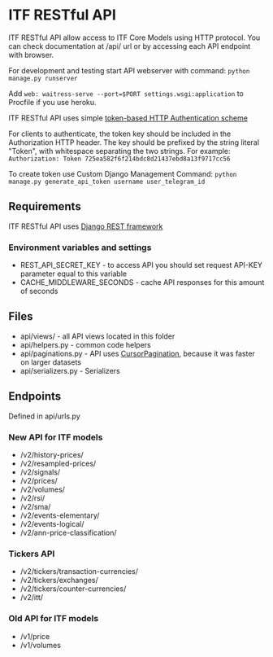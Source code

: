 # ITF RESTful API

ITF RESTful API allow access to ITF Core Models using HTTP protocol.
You can check documentation at /api/ url or by accessing each API endpoint with browser.

For development and testing start API webserver with command:
`python manage.py runserver`

Add `web: waitress-serve --port=$PORT settings.wsgi:application` to Procfile if you use heroku.


ITF RESTful API uses simple [token-based HTTP Authentication scheme](https://www.django-rest-framework.org/api-guide/authentication/#tokenauthentication)

For clients to authenticate, the token key should be included in the Authorization HTTP header.
The key should be prefixed by the string literal "Token", with whitespace separating the two strings.
For example:
`Authorization: Token 725ea582f6f214bdc8d21437ebd8a13f9717cc56`

To create token use Custom Django Management Command:
`python manage.py generate_api_token username user_telegram_id`

## Requirements

ITF RESTful API uses [Django REST framework](https://github.com/encode/django-rest-framework/tree/master)

### Environment variables and settings

* REST_API_SECRET_KEY - to access API you should set request API-KEY parameter equal to this variable
* CACHE_MIDDLEWARE_SECONDS - cache API responses for this amount of seconds 


## Files
* api/views/ - all API views located in this folder
* api/helpers.py - common code helpers
* api/paginations.py - API uses [CursorPagination](http://www.django-rest-framework.org/api-guide/pagination/#cursorpagination), because it was faster on larger datasets
* api/serializers.py - Serializers

## Endpoints
Defined in api/urls.py

### New API for ITF models
* /v2/history-prices/
* /v2/resampled-prices/
* /v2/signals/
* /v2/prices/
* /v2/volumes/
* /v2/rsi/
* /v2/sma/
* /v2/events-elementary/
* /v2/events-logical/
* /v2/ann-price-classification/

### Tickers API
* /v2/tickers/transaction-currencies/
* /v2/tickers/exchanges/
* /v2/tickers/counter-currencies/
* /v2/itt/

### Old API for ITF models
* /v1/price
* /v1/volumes
